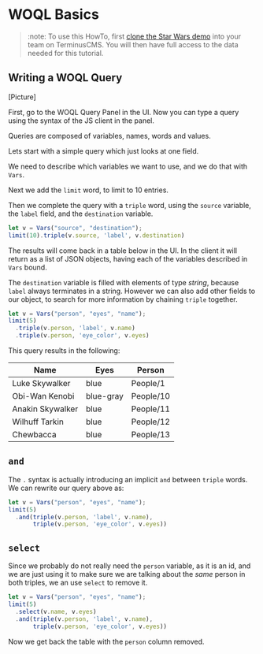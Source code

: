 # WOQL Basics

> :note:
> To use this HowTo, first [clone the Star Wars
> demo](../use-distributed-features/clone-a-demo.md) into your team on
> TerminusCMS. You will then have full access to the data needed for
> this tutorial.

## Writing a WOQL Query

[Picture]

First, go to the WOQL Query Panel in the UI. Now you can type a query
using the syntax of the JS client in the panel.

Queries are composed of variables, names, words and values.

Lets start with a simple query which just looks at one field.

We need to describe which variables we want to use, and we do that
with `Vars`.

Next we add the `limit` word, to limit to 10 entries.

Then we complete the query with a `triple` word, using the `source`
variable, the `label` field, and the `destination` variable.

```javascript
let v = Vars("source", "destination");
limit(10).triple(v.source, 'label', v.destination)
```
The results will come back in a table below in the UI. In the client
it will return as a list of JSON objects, having each of the variables
described in `Vars` bound.

The `destination` variable is filled with elements of type *string*,
because `label` always terminates in a string. However we can also add
other fields to our object, to search for more information by chaining
`triple` together.

```javascript
let v = Vars("person", "eyes", "name");
limit(5)
  .triple(v.person, 'label', v.name)
  .triple(v.person, 'eye_color', v.eyes)
```

This query results in the following:

| Name             | Eyes      | Person    |
|------------------|-----------|-----------|
| Luke Skywalker   | blue      | People/1  |
| Obi-Wan Kenobi   | blue-gray | People/10 |
| Anakin Skywalker | blue      | People/11 |
| Wilhuff Tarkin   | blue 	   | People/12 |
| Chewbacca        | blue      | People/13 |

## `and`

The `.` syntax is actually introducing an implicit `and` between
`triple` words. We can rewrite our query above as:

```javascript
let v = Vars("person", "eyes", "name");
limit(5)
  .and(triple(v.person, 'label', v.name),
       triple(v.person, 'eye_color', v.eyes))
```

## `select`

Since we probably do not really need the `person` variable, as it is
an id, and we are just using it to make sure we are talking about the
*same* person in both triples, we an use `select` to remove it.

```javascript
let v = Vars("person", "eyes", "name");
limit(5)
  .select(v.name, v.eyes)
  .and(triple(v.person, 'label', v.name),
       triple(v.person, 'eye_color', v.eyes))
```

Now we get back the table with the `person` column removed.
